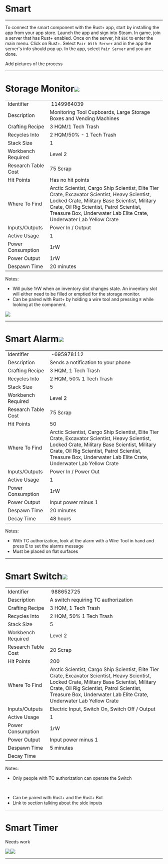 
# Smart

---

To connect the smart component with the Rust+ app, start by installing
the app from your app store. Launch the app and sign into Steam. In
game, join a server that has Rust+ enabled. Once on the server, hit `ESC`
to enter the main menu. Click on Rust+. Select `Pair With Server` and in
the app the server's info should pop up. In the app, select `Pair
Server` and you are done.

Add pictures of the process

---

# Storage Monitor![](images/image8.png)

| | |  
|-|---|  
Identifier          |  1149964039
Description         | Monitoring Tool Cupboards, Large Storage Boxes and Vending Machines
Crafting Recipe     | 3 HQM/1 Tech Trash
Recycles Into       | 2 HQM/50% - 1 Tech Trash
Stack Size          | 1
Workbench Required  | Level 2
Research Table Cost | 75 Scrap
Hit Points          | Has no hit points
Where To Find       | Arctic Scientist, Cargo Ship Scientist, Elite Tier Crate, Excavator Scientist, Heavy Scientist, Locked Crate, Military Base Scientist, Military Crate, Oil Rig Scientist, Patrol Scientist, Treasure Box, Underwater Lab Elite Crate, Underwater Lab Yellow Crate
Inputs/Outputs      | Power In / Output
Active Usage        | 1
Power Consumption   | 1rW
Power Output        | 1rW
Despawn Time        | 20 minutes

Notes:

- Will pulse 1rW when an inventory slot changes state. An inventory slot
  will either need to be filled or emptied for the storage monitor.
- Can be paired with Rust+ by holding a wire tool and pressing `E` while
  looking at the component.

![](images/image16.jpg)

---

# Smart Alarm![](images/image29.png)

| | |  
|-|---|  
Identifier          |  -695978112
Description         | Sends a notification to your phone
Crafting Recipe     | 3 HQM, 1 Tech Trash
Recycles Into       | 2 HQM, 50% 1 Tech Trash
Stack Size          | 5
Workbench Required  | Level 2
Research Table Cost | 75 Scrap
Hit Points          | 50
Where To Find       | Arctic Scientist, Cargo Ship Scientist, Elite Tier Crate, Excavator Scientist, Heavy Scientist, Locked Crate, Military Base Scientist, Military Crate, Oil Rig Scientist, Patrol Scientist, Treasure Box, Underwater Lab Elite Crate, Underwater Lab Yellow Crate
Inputs/Outputs      | Power In / Power Out
Active Usage        | 1
Power Consumption   | 1rW
Power Output        | Input power minus 1
Despawn Time        | 20 minutes
Decay Time          | 48 hours

Notes:

- With TC authorization, look at the alarm with a Wire Tool in hand and
  press E to set the alarms message
- Must be placed on flat surfaces

---

# Smart Switch![](images/image28.png)

| | |  
|-|---|  
Identifier          |  988652725
Description         | A switch requiring TC authorization
Crafting Recipe     | 3 HQM, 1 Tech Trash
Recycles Into       | 2 HQM, 50% 1 Tech Trash
Stack Size          | 5
Workbench Required  | Level 2
Research Table Cost | 20 Scrap
Hit Points          | 200
Where To Find       | Arctic Scientist, Cargo Ship Scientist, Elite Tier Crate, Excavator Scientist, Heavy Scientist, Locked Crate, Military Base Scientist, Military Crate, Oil Rig Scientist, Patrol Scientist, Treasure Box, Underwater Lab Elite Crate, Underwater Lab Yellow Crate
Inputs/Outputs      | Electric Input, Switch On, Switch Off / Output
Active Usage        | 1
Power Consumption   | 1rW
Power Output        | Input power minus 1
Despawn Time        | 5 minutes
Decay Time          |

Notes:

- Only people with TC authorization can operate the Switch

&nbsp;

- Can be paired with Rust+ and the Rust+ Bot
- Link to section talking about the side inputs

---

# Smart Timer

Needs work

![](images/image52.png)![](images/image118.png)

---

